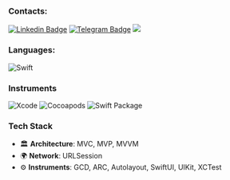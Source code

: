 ### Contacts:

[![Linkedin Badge](https://img.shields.io/badge/-Dmitry_Sechkarenko-blue?style=plastic&logo=Linkedin&logoColor=white&link=https://www.linkedin.com/in/vanamah/)](https://www.linkedin.com/in/sechkarenkodd/)
[![Telegram Badge](https://img.shields.io/badge/-Telegram-383838?style=plastic&logo=telegram&logoColor=A084CA)](https://t.me/sechkarenkoDD)
<a href="mailto:sechkarenko.dd@icloud.com"><img src="https://img.shields.io/badge/-sechkarenko.dd@icloud.com-094e9c"/></a>

### Languages:
![Swift](https://img.shields.io/badge/-Swift-05122a?&logo=Swift)

### Instruments
![Xcode](https://img.shields.io/badge/-Xcode-05122A?style=flat&logo=Xcode&logoColor=448EE2)
![Cocoapods](https://img.shields.io/badge/-CocoaPods-05122A?style=flat&logo=CocoaPods&logoColor=E64225)
![Swift Package](https://img.shields.io/badge/-Swift Package-05122A?style=flat&logo=HackTheBox&logoColor=FFFFFF)

### Tech Stack
- 🏛 **Architecture**: MVC, MVP, MVVM
- 🌍 **Network**: URLSession
- ⚙ **Instruments**: GCD, ARC, Autolayout, SwiftUI, UIKit, XCTest
